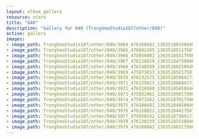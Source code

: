 ```yaml
---
layout: album_gallery
resource: stars
title: "040"
description: "Gallery for 040 (TrongVeoStudio187/other/040)"
active: gallery
images:
- image_path: TrongVeoStudio187/other/040/3964_476160682_1363518615084025_1312857693533297687_n.jpg
- image_path: TrongVeoStudio187/other/040/3965_476081195_1363518511750702_1889226012801456563_n.jpg
- image_path: TrongVeoStudio187/other/040/3966_475856802_1363518551750698_8826443640886010698_n.jpg
- image_path: TrongVeoStudio187/other/040/3967_476116829_1363518475084039_4752141302770453475_n.jpg
- image_path: TrongVeoStudio187/other/040/3968_476340599_1363518825084004_4079657120515937529_n.jpg
- image_path: TrongVeoStudio187/other/040/3969_475873653_1363518521750701_2116819444899777302_n.jpg
- image_path: TrongVeoStudio187/other/040/3970_476232575_1363518598417360_5140934559973214613_n.jpg
- image_path: TrongVeoStudio187/other/040/3971_476159823_1363518868417333_1945569982335367538_n.jpg
- image_path: TrongVeoStudio187/other/040/3972_476316568_1363518565084030_3323703969667549554_n.jpg
- image_path: TrongVeoStudio187/other/040/3973_475852061_1363518581750695_395237674699156579_n.jpg
- image_path: TrongVeoStudio187/other/040/3974_475973262_1363518791750674_8699712127412689423_n.jpg
- image_path: TrongVeoStudio187/other/040/3975_476100481_1363518445084042_1641543216436874119_n.jpg
- image_path: TrongVeoStudio187/other/040/3976_476120022_1363518441750709_3481870312025974293_n.jpg
- image_path: TrongVeoStudio187/other/040/3977_475936532_1363518738417346_7503185800536471649_n.jpg
- image_path: TrongVeoStudio187/other/040/3978_476120339_1363518555084031_8183166084390844462_n.jpg
- image_path: TrongVeoStudio187/other/040/3979_476160942_1363518631750690_6104514027670184034_n.jpg
---
```

